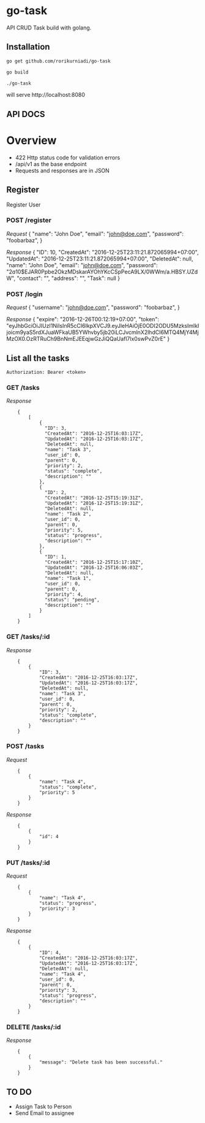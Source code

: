 # go-task
API CRUD Task build with golang.


## Installation
``` bash
go get github.com/rorikurniadi/go-task

go build

./go-task
```
will serve http://localhost:8080

## API DOCS
# Overview
- 422 Http status code for validation errors
- /api/v1 as the base endpoint
- Requests and responses are in JSON

## Register
Register User

### POST /register

*Request*
        {
            "name": "John Doe",
            "email": "john@doe.com",
            "password": "foobarbaz",
        }

*Response*
        {
            "ID": 10,
            "CreatedAt": "2016-12-25T23:11:21.872065994+07:00",
            "UpdatedAt": "2016-12-25T23:11:21.872065994+07:00",
            "DeletedAt": null,
            "name": "John Doe",
            "email": "john@doe.com",
            "password": "$2a$10$EJAR0Ppbe2OkzMDskarAYOhYKcCSpPecA9LX/0WWm/a.HBSY.UZdW",
            "contact": "",
            "address": "",
            "Task": null
        }

### POST /login

*Request*
        {
            "username": "john@doe.com",
            "password": "foobarbaz",
        }

*Response*
        {
            "expire": "2016-12-26T00:12:19+07:00",
            "token": "eyJhbGciOiJIUzI1NiIsInR5cCI6IkpXVCJ9.eyJleHAiOjE0ODI2ODU5MzksImlkIjoicm9yaS5rdXJuaWFkaUB5YWhvby5jb20iLCJvcmlnX2lhdCI6MTQ4MjY4MjMzOX0.OzRTRuCh9BnNmEJEEqjwGzJiQQaUafl7lx0swPvZ0rE"
        }

## List all the tasks
`Authorization: Bearer <token>`

### GET /tasks

*Response*

        {
            [
                {
                  "ID": 3,
                  "CreatedAt": "2016-12-25T16:03:17Z",
                  "UpdatedAt": "2016-12-25T16:03:17Z",
                  "DeletedAt": null,
                  "name": "Task 3",
                  "user_id": 0,
                  "parent": 0,
                  "priority": 2,
                  "status": "complete",
                  "description": ""
                },
                {
                  "ID": 2,
                  "CreatedAt": "2016-12-25T15:19:31Z",
                  "UpdatedAt": "2016-12-25T15:19:31Z",
                  "DeletedAt": null,
                  "name": "Task 2",
                  "user_id": 0,
                  "parent": 0,
                  "priority": 5,
                  "status": "progress",
                  "description": ""
                },
                {
                  "ID": 1,
                  "CreatedAt": "2016-12-25T15:17:10Z",
                  "UpdatedAt": "2016-12-25T16:06:03Z",
                  "DeletedAt": null,
                  "name": "Task 1",
                  "user_id": 0,
                  "parent": 0,
                  "priority": 4,
                  "status": "pending",
                  "description": ""
                }
            ]
        }

### GET /tasks/:id

*Response*

        {
            {
                "ID": 3,
                "CreatedAt": "2016-12-25T16:03:17Z",
                "UpdatedAt": "2016-12-25T16:03:17Z",
                "DeletedAt": null,
                "name": "Task 3",
                "user_id": 0,
                "parent": 0,
                "priority": 2,
                "status": "complete",
                "description": ""
            }
        }

### POST /tasks

*Request* 

        {
            {
                "name": "Task 4",
                "status": "complete",
                "priority": 5
            }
        }

*Response*

        {
            {
                "id": 4
            }
        }

### PUT /tasks/:id

*Request* 

        {
            {
                "name": "Task 4",
                "status": "progress",
                "priority": 3
            }
        }

*Response*

        {
            {
                "ID": 4,
                "CreatedAt": "2016-12-25T16:03:17Z",
                "UpdatedAt": "2016-12-25T16:03:17Z",
                "DeletedAt": null,
                "name": "Task 4",
                "user_id": 0,
                "parent": 0,
                "priority": 3,
                "status": "progress",
                "description": ""
            }
        }

### DELETE /tasks/:id

*Response*

        {
            {
                "message": "Delete task has been successful."
            }
        }

## TO DO
- Assign Task to Person
- Send Email to assignee